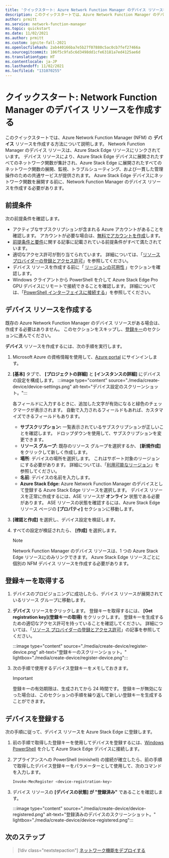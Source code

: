 ```yaml
---
title: 'クイックスタート: Azure Network Function Manager のデバイス リソースを作成する'
description: このクイックスタートでは、Azure Network Function Manager のデバイス リソースを作成する方法について説明します。
author: prmitt
ms.service: network-function-manager
ms.topic: quickstart
ms.date: 11/02/2021
ms.author: prmitt
ms.custom: ignite-fall-2021
ms.openlocfilehash: 2ab440166ba7e5b27f07880c5ac0cb7fef27466a
ms.sourcegitcommit: 106f5c9fa5c6d3498dd1cfe63181a7ed4125ae6d
ms.translationtype: HT
ms.contentlocale: ja-JP
ms.lasthandoff: 11/02/2021
ms.locfileid: "131070255"
---
```

# <a name="quickstart-create-a-network-function-manager-device-resource"></a>クイックスタート: Network Function Manager のデバイス リソースを作成する

このクイックスタートでは、Azure Network Function Manager (NFM) の **デバイス** リソースを作成する方法について説明します。 Network Function Manager のデバイス リソースは、Azure Stack Edge リソースにリンクされています。 デバイス リソースにより、Azure Stack Edge デバイスに展開されたすべてのネットワーク関数が集計され、Azure Stack Edge に展開されたすべてのネットワーク関数の展開、監視、トラブルシューティング、および一貫した管理操作のための共通サービスが提供されます。 Azure Stack Edge デバイスにネットワーク関数を展開する前に、Network Function Manager のデバイス リソースを作成する必要があります。

## <a name="prerequisites"></a><a name="pre"></a>前提条件

次の前提条件を確認します。

* アクティブなサブスクリプションが含まれる Azure アカウントがあることを確認します。 アカウントが必要な場合は、[無料でアカウントを作成](https://azure.microsoft.com/free/?WT.mc_id=A261C142F)します。
* [前提条件と要件](requirements.md)に関する記事に記載されている前提条件がすべて満たされています。
* 適切なアクセス許可が割り当てられています。 詳細については、「[リソース プロバイダーの登録とアクセス許可](resources-permissions.md)」を参照してください。
* デバイス リソースを作成する前に「 [リージョンの可用性](overview.md#regions) 」セクションを確認します。
* Windows クライアントから PowerShell を介して Azure Stack Edge Pro GPU デバイスにリモートで接続できることを確認します。 詳細については、「[PowerShell インターフェイスに接続する](../databox-online/azure-stack-edge-gpu-connect-powershell-interface.md#connect-to-the-powershell-interface)」を参照してください。

## <a name="create-a-device-resource"></a><a name="create"></a>デバイス リソースを作成する

既存の Azure Network Function Manager のデバイス リソースがある場合は、作成する必要はありません。 このセクションをスキップし、[登録キー](#key)のセクションに進んでください。

**デバイス** リソースを作成するには、次の手順を実行します。

1. Microsoft Azure の資格情報を使用して、[Azure portal](https://portal.azure.com) にサインインします。

1. **[基本]** タブで、 **[プロジェクトの詳細]** と **[インスタンスの詳細]** にデバイスの設定を構成します。
   :::image type="content" source="./media/create-device/device-settings.png" alt-text="デバイス設定のスクリーンショット。":::

   各フィールドに入力するときに、追加した文字が有効になると緑色のチェックマークが表示されます。 自動で入力されるフィールドもあれば、カスタマイズできるフィールドもあります。

   * **サブスクリプション:** 一覧表示されているサブスクリプションが正しいことを確認します。 ドロップダウンを使用して、サブスクリプションを変更できます。
   * **リソース グループ:** 既存のリソース グループを選択するか、 **[新規作成]** をクリックして新しく作成します。
   * **場所**: デバイスの場所を選択します。 これはサポート対象のリージョンにする必要があります。 詳細については、「[利用可能なリージョン](overview.md#regions)」を参照してください。
   * **名前**: デバイスの名前を入力します。
   * **Azure Stack Edge:** Azure Network Function Manager のデバイスとして登録する Azure Stack Edge リソースを選択します。 デバイス リソースを正常に作成するには、ASE リソースが **オンライン** 状態である必要があります。 ASE リソースの状態を確認するには、Azure Stack Edge リソース ページの **[プロパティ]** セクションに移動します。
1. **[確認と作成]** を選択し、デバイス設定を検証します。
1. すべての設定が検証されたら、 **[作成]** を選択します。
   
   >[!NOTE]
   >Network Function Manager のデバイス リソースは、1 つの Azure Stack Edge リソースにのみリンクできます。 Azure Stack Edge リソースごとに個別の NFM デバイス リソースを作成する必要があります。
   >

## <a name="get-the-registration-key"></a><a name="key"></a>登録キーを取得する

1. デバイスのプロビジョニングに成功したら、デバイス リソースが展開されているリソース グループに移動します。
1. **デバイス** リソースをクリックします。 登録キーを取得するには、 **[Get registration key]\(登録キーの取得\)** をクリックします。 登録キーを生成するための適切なアクセス許可を持っていることを確認してください。 詳細については、「[リソース プロバイダーの登録とアクセス許可](resources-permissions.md)」の記事を参照してください。

   :::image type="content" source="./media/create-device/register-device.png" alt-text="登録キーのスクリーンショット。" lightbox="./media/create-device/register-device.png":::
1. 次の手順で使用するデバイス登録キーをメモしておきます。

   > [!IMPORTANT]
   > 登録キーの有効期限は、生成されてから 24 時間です。 登録キーが無効になった場合は、このセクションの手順を繰り返して新しい登録キーを生成することができます。
   >

## <a name="register-the-device"></a><a name="registration"></a>デバイスを登録する

次の手順に従って、デバイス リソースを Azure Stack Edge に登録します。

1. 前の手順で取得した登録キーを使用してデバイスを登録するには、[Windows PowerShell](../databox-online/azure-stack-edge-gpu-connect-powershell-interface.md#connect-to-the-powershell-interface) を介して Azure Stack Edge デバイスに接続します。

1. アプライアンスへの PowerShell (minishell) の接続が確立したら、前の手順で取得したデバイス登録キーをパラメーターとして使用して、次のコマンドを入力します。
   ```powershell
   Invoke-MecRegister <device-registration-key>
   ```

1. デバイス リソースの **[デバイスの状態] が "登録済み"** であることを確認します。

   :::image type="content" source="./media/create-device/device-registered.png" alt-text="登録済みのデバイスのスクリーンショット。" lightbox="./media/create-device/device-registered.png":::
 
## <a name="next-steps"></a>次のステップ

> [!div class="nextstepaction"]
> [ネットワーク機能をデプロイする](deploy-functions.md)
